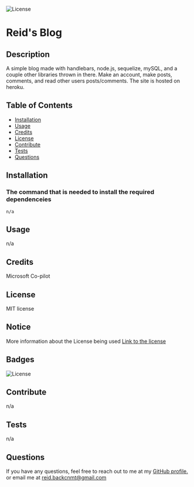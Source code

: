 ![License](https://img.shields.io/badge/License-MIT-yellow.svg)

  # Reid's Blog
  
  ## Description
  
  A simple blog made with handlebars, node.js, sequelize, mySQL, and a couple other libraries thrown in there. Make an account,  make posts, comments, and read other users posts/comments. The site is hosted on heroku.
  
  ## Table of Contents
  
  - [Installation](#installation)
  - [Usage](#usage)
  - [Credits](#credits)
  - [License](#license)
  - [Contribute](#contribute)
  - [Tests](#tests)
  - [Questions](#questions)
  
  ## Installation

  ### The command that is needed to install the required dependenceies
  `
  n/a
  `

  ## Usage
  
  n/a
  
  ## Credits
  
  Microsoft Co-pilot
  
  ## License
  
  MIT license
## Notice

More information about the License being used
 [Link to the license](https://mit-license.org/)
  
  ## Badges
  
  ![License](https://img.shields.io/badge/License-MIT-yellow.svg)
  
  ## Contribute
  
  n/a 
  
  ## Tests
  
  n/a  
  
  ## Questions
    
  If you have any questions, feel free to reach out to me at my [GitHub profile.](https://github.com/NuclearReid) or email me at reid.backcnmt@gmail.com
  
